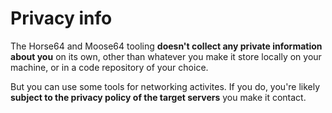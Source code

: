 
# Privacy info

The Horse64 and Moose64 tooling **doesn't collect
any private information about you** on its own, other
than whatever you make it store locally on your machine,
or in a code repository of your choice.

But you can use some tools for networking activites. If
you do, you're likely **subject to the privacy policy of
the target servers** you make it contact.


